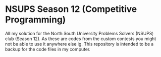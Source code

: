 # NSUPS Season 12 (Competitive Programming)
All my solution for the North South University Problems Solvers (NSUPS) club (Season 12). As these are codes from the custom contests you might not be able to use it anywhere else ig. This repository is intended to be a backup for the code files in my computer.